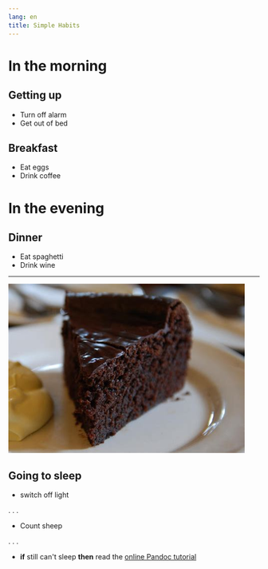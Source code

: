 ```yaml
---
lang: en
title: Simple Habits
---
```


# In the morning

## Getting up

- Turn off alarm
- Get out of bed

## Breakfast

- Eat eggs
- Drink coffee

# In the evening

## Dinner

- Eat spaghetti
- Drink wine

------------------

![](./imgs/choco.jpg)


## Going to sleep

- switch off light

. . . 

- Count sheep

. . . 

- __if__ still can't sleep __then__ read the [online Pandoc tutorial](https://pandoc.org)